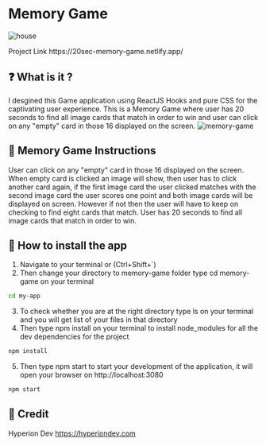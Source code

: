 # Memory Game 

![house](https://user-images.githubusercontent.com/70260072/200812150-ecc224e4-5e0f-4002-a7a2-06f816909b4f.png) 
<div>
Project Link https://20sec-memory-game.netlify.app/
</div>

## ❓ What is it ?
I desgined this Game application using ReactJS Hooks and pure CSS for the captivating user experience. 
This is a Memory Game where user has 20 seconds to find all image cards that match in order to win and user can click on any 
"empty" card in those 16 displayed on the screen.
![memory-game](https://user-images.githubusercontent.com/70260072/200817571-935e1b15-3c10-4de6-a1fd-1058b39776fc.png)

## 🌱 Memory Game Instructions
User can click on any "empty" card in those 16 displayed on the screen.
When empty card is clicked an image will show, then user has to click another card again, if the first image card the user clicked matches with the second image card the user scores one point and both image cards will be displayed on screen.
However if not then the user will have to keep on checking to find eight cards that match.
User has 20 seconds to find all image cards that match in order to win.

## 🚀 How to install the app
1. Navigate to your terminal or (Ctrl+Shift+`) 
2. Then change your directory to memory-game folder type cd memory-game on your terminal
```bash
cd my-app
```
3. To check whether you are at the right directory type ls on your terminal and you will get list of your files in that directory
4. Then type npm install on your terminal to install node_modules for all the dev dependencies for the project
```bash
npm install
```
5. Then type npm start to start your development of the application, it will open your browser on http://localhost:3080
```bash
npm start
```
## 🌱 Credit
Hyperion Dev https://hyperiondev.com
